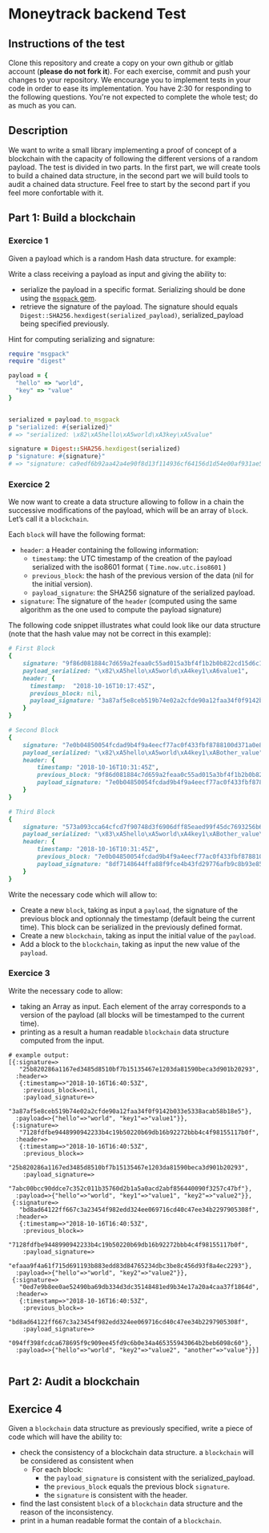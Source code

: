 # Moneytrack backend Test

## Instructions of the test
Clone this repository and create a copy on your own github or gitlab account (<b>please do not fork it</b>).
For each exercise, commit and push your changes to your repository.
We encourage you to implement tests in your code in order to ease its implementation.
You have 2:30 for responding to the following questions. You're not expected to complete the whole test; do as much as you can.

## Description

We want to write a small library implementing a proof of concept of a blockchain with the capacity of following the  different versions of a random payload.
The test is divided in two parts. In the first part, we will create tools to build a chained data structure, in the second part we will build tools to audit a chained data structure. 
Feel free to start by the second part if you feel more confortable with it.

## Part 1: Build a blockchain
 
### Exercice 1
Given a payload which is a random Hash data structure. for example:

Write a class receiving a payload as input and giving the ability to:
  - serialize the payload in a specific format. Serializing should be done using the [`msgpack` gem](https://github.com/msgpack/msgpack-ruby).
  - retrieve the signature of the payload. The signature should equals `Digest::SHA256.hexdigest(serialized_payload)`, serialized_payload being specified previously.

Hint for computing serializing and signature:

```ruby
require "msgpack"
require "digest"

payload = {
  "hello" => "world",
  "key" => "value"
}


serialized = payload.to_msgpack
p "serialized: #{serialized}"
# => "serialized: \x82\xA5hello\xA5world\xA3key\xA5value"

signature = Digest::SHA256.hexdigest(serialized)
p "signature: #{signature}" 
# => "signature: ca9edf6b92aa42a4e90f8d13f114936cf64156d1d54e00af931ae5e7a24cae28"

```


### Exercice 2
We now want to create a data structure allowing to follow in a chain the successive modifications of the payload, which will be an array of `block`. Let’s call it a `blockchain`.

Each `block` will have the following format:
 - `header`: a Header containing the following information:
    - `timestamp`: the UTC timestamp of the creation of the payload serialized with the iso8601 format ( `Time.now.utc.iso8601` )
    - `previous_block`: the hash of the previous version of the data (nil for the initial version).
    - `payload_signature`: the SHA256 signature of the serialized payload.
- `signature`: The signature of the `header` (computed using the same algorithm as the one used to compute the payload signature)


The following code snippet illustrates what could look like our data structure (note that the hash value may not be correct in this example):
 
```ruby
# First Block
{
    signature: "9f86d081884c7d659a2feaa0c55ad015a3bf4f1b2b0b822cd15d6c15b0f00a08",
    payload_serialized: "\x82\xA5hello\xA5world\xA4key1\xA6value1",
    header: {
      timestamp:  "2018-10-16T10:17:45Z",
      previous_block: nil,
      payload_signature: "3a87af5e8ceb519b74e02a2cfde90a12faa34f0f9142b033e5338acab58b18e5"
    }
}

# Second Block
{
    signature: "7e0b04850054fcdad9b4f9a4eecf77ac0f433fbf8788100d371a0e83398a6533",
    payload_serialized: "\x82\xA5hello\xA5world\xA4key1\xABother_value",
    header: {
        timestamp: "2018-10-16T10:31:45Z",
        previous_block: "9f86d081884c7d659a2feaa0c55ad015a3bf4f1b2b0b822cd15d6c15b0f00a08",
        payload_signature: "7e0b04850054fcdad9b4f9a4eecf77ac0f433fbf8788100d371a0e83398a6533",
    }
}

# Third Block
{
    signature: "573a093cca64cfcd7f90748d3f6906dff85eaed99f45dc7693256b6d210209fa",
    payload_serialized: "\x83\xA5hello\xA5world\xA4key1\xABother_value\xA4key2\xA9new value",
    header: {
        timestamp: "2018-10-16T10:31:45Z",
        previous_block: "7e0b04850054fcdad9b4f9a4eecf77ac0f433fbf8788100d371a0e83398a6533",
        payload_signature: "8df7148644ffa88f9fce4b43fd29776afb9c8b93e856097db332ed268604ad29",
    }
}

```

Write the necessary code which will allow to:
- Create a new `block`, taking as input a `payload`, the signature of the previous block and optionnaly the timestamp (default being the current time). This block can be serialized in the previously defined format.
- Create a new `blockchain`, taking as input the initial value of the `payload`.
- Add a block to the `blockchain`, taking as input the new value of the `payload`.

### Exercice 3

Write the necessary code to allow:
  - taking an Array as input. Each element of the array corresponds to a version of the payload (all blocks will be timestamped to the current time).
  - printing as a result a human readable `blockchain` data structure computed from the input.

```
# example output:
[{:signature=>
   "25b820286a1167ed3485d8510bf7b15135467e1203da81590beca3d901b20293",
  :header=>
   {:timestamp=>"2018-10-16T16:40:53Z",
    :previous_block=>nil,
    :payload_signature=>
     "3a87af5e8ceb519b74e02a2cfde90a12faa34f0f9142b033e5338acab58b18e5"},
  :payload=>{"hello"=>"world", "key1"=>"value1"}},
 {:signature=>
   "7128fdfbe9448990942233b4c19b50220b69db16b92272bbb4c4f98155117b0f",
  :header=>
   {:timestamp=>"2018-10-16T16:40:53Z",
    :previous_block=>
     "25b820286a1167ed3485d8510bf7b15135467e1203da81590beca3d901b20293",
    :payload_signature=>
     "7abc00bcc90ddce7c352c011b35760d2b1a5a0acd2abf856440090f3257c47bf"},
  :payload=>{"hello"=>"world", "key1"=>"value1", "key2"=>"value2"}},
 {:signature=>
   "bd8ad64122ff667c3a23454f982edd324ee069716cd40c47ee34b2297905308f",
  :header=>
   {:timestamp=>"2018-10-16T16:40:53Z",
    :previous_block=>
     "7128fdfbe9448990942233b4c19b50220b69db16b92272bbb4c4f98155117b0f",
    :payload_signature=>
     "efaaa9f4a61f715d691193b883edd83d84765234dbc3be8c456d93f8a4ec2293"},
  :payload=>{"hello"=>"world", "key2"=>"value2"}},
 {:signature=>
   "0ed7e9b8ee0ae52490ba69db334d3dc35148481ed9b34e17a20a4caa37f1864d",
  :header=>
   {:timestamp=>"2018-10-16T16:40:53Z",
    :previous_block=>
     "bd8ad64122ff667c3a23454f982edd324ee069716cd40c47ee34b2297905308f",
    :payload_signature=>
     "094ff398fcdca678695f9c909ee45fd9c6b0e34a465355943064b2beb6098c60"},
  :payload=>{"hello"=>"world", "key2"=>"value2", "another"=>"value"}}]
  
``` 
 
## Part 2: Audit a blockchain
 
## Exercice 4

Given a `blockchain` data structure as previously specified, write a piece of code which will have the ability to:
- check the consistency of a blockchain data structure. a `blockchain` will be considered as consistent when 
    - For each block:
        - the `payload_signature` is consistent with the serialized_payload.
        - the `previous_block` equals the previous block `signature`.
        - the `signature` is consistent with the header.
- find the last consistent `block` of a `blockchain` data structure and the reason of the inconsistency.
- print in a human readable format the contain of a `blockchain`.